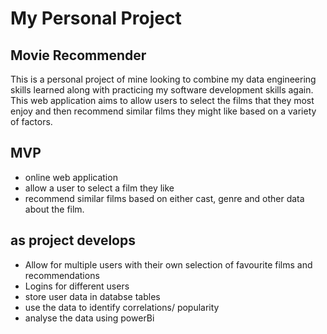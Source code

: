 # My Personal Project

## Movie Recommender
This is a personal project of mine looking to combine my data engineering skills learned along with practicing my software development skills again. This web application aims to allow users to select the films that they most enjoy and then recommend similar films they might like based on a variety of factors. 

## MVP
- online web application
- allow a user to select a film they like
- recommend similar films based on either cast, genre and other data about the film.


## as project develops
- Allow for multiple users with their own selection of favourite films and recommendations
- Logins for different users
- store user data in databse tables
- use the data to identify correlations/ popularity
- analyse the data using powerBi



